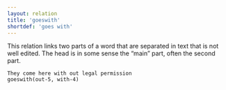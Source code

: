 ```yaml
---
layout: relation
title: 'goeswith'
shortdef: 'goes with'
---
```


This relation links two parts of a word that are separated in text
that is not well edited.
The head is in some sense the “main” part, often the second part.

~~~ sdparse
They come here with out legal permission
goeswith(out-5, with-4)
~~~
